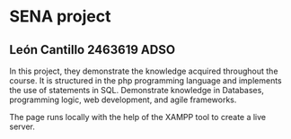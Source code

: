 # SENA project
## León Cantillo 2463619 ADSO

In this project, they demonstrate the knowledge acquired throughout the course. It is structured in the php programming language and implements the use of statements in SQL. Demonstrate knowledge in Databases, programming logic, web development, and agile frameworks.

The page runs locally with the help of the XAMPP tool to create a live server.
